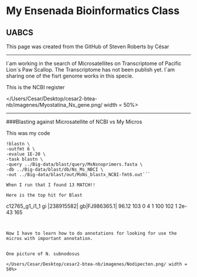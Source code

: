 # My Ensenada Bioinformatics Class
## UABCS

This page was created from the GitHub of Steven Roberts by César



---



I´am working in the search of Microsatellites on Transcriptome of Pacific Lion´s Paw Scallop. The Transcriptome has not been publish yet. I´am sharing one of the fisrt genome works in this specie.



This is the NCBI register

</Users/Cesar/Desktop/cesar2-btea-nb/imagenes/Myostatina_Ns_gene.png/ width = 50%>

________

###Blasting against Microsatellite of NCBI vs My Micros

This was my code 

```
!blastn \
-outfmt 6 \
-evalue 1E-20 \
-task blastn \
-query ../Big-data/blast/query/MsNsnoprimers.fasta \
-db ../Big-data/blast/db/Ns_Ms_NBCI \
-out ../Big-data/blast/out/MsNs_blastx_NCBI-fmt6.out```

When I run that I found 13 MATCH!!

Here is the top hit for Blast
```
c12765_g1_i1_1	gi |238915582| gb|FJ986365.1|	96.12	103	0	4	1	100	102	1	2e-43	165

```


Now I have to learn how to do annotations for looking for use the micros with important annotation.


One picture of N. subnodosus

</Users/Cesar/Desktop/cesar2-btea-nb/imagenes/Nodipecten.png/ width = 50%>
